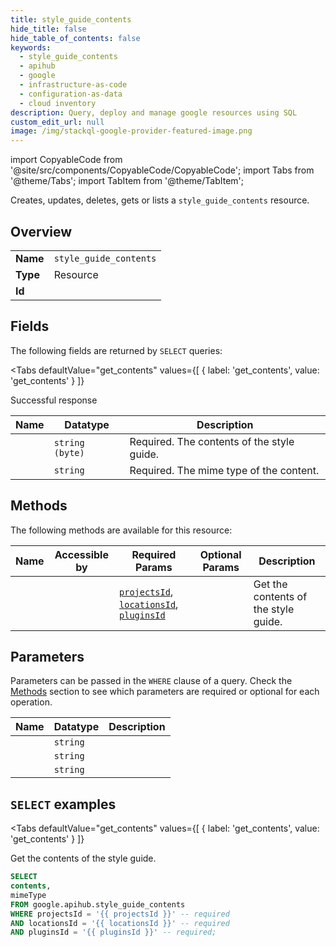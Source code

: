 ```yaml
--- 
title: style_guide_contents
hide_title: false
hide_table_of_contents: false
keywords:
  - style_guide_contents
  - apihub
  - google
  - infrastructure-as-code
  - configuration-as-data
  - cloud inventory
description: Query, deploy and manage google resources using SQL
custom_edit_url: null
image: /img/stackql-google-provider-featured-image.png
---
```


import CopyableCode from '@site/src/components/CopyableCode/CopyableCode';
import Tabs from '@theme/Tabs';
import TabItem from '@theme/TabItem';

Creates, updates, deletes, gets or lists a <code>style_guide_contents</code> resource.

## Overview
<table><tbody>
<tr><td><b>Name</b></td><td><code>style_guide_contents</code></td></tr>
<tr><td><b>Type</b></td><td>Resource</td></tr>
<tr><td><b>Id</b></td><td><CopyableCode code="google.apihub.style_guide_contents" /></td></tr>
</tbody></table>

## Fields

The following fields are returned by `SELECT` queries:

<Tabs
    defaultValue="get_contents"
    values={[
        { label: 'get_contents', value: 'get_contents' }
    ]}
>
<TabItem value="get_contents">

Successful response

<table>
<thead>
    <tr>
    <th>Name</th>
    <th>Datatype</th>
    <th>Description</th>
    </tr>
</thead>
<tbody>
<tr>
    <td><CopyableCode code="contents" /></td>
    <td><code>string (byte)</code></td>
    <td>Required. The contents of the style guide.</td>
</tr>
<tr>
    <td><CopyableCode code="mimeType" /></td>
    <td><code>string</code></td>
    <td>Required. The mime type of the content.</td>
</tr>
</tbody>
</table>
</TabItem>
</Tabs>

## Methods

The following methods are available for this resource:

<table>
<thead>
    <tr>
    <th>Name</th>
    <th>Accessible by</th>
    <th>Required Params</th>
    <th>Optional Params</th>
    <th>Description</th>
    </tr>
</thead>
<tbody>
<tr>
    <td><a href="#get_contents"><CopyableCode code="get_contents" /></a></td>
    <td><CopyableCode code="select" /></td>
    <td><a href="#parameter-projectsId"><code>projectsId</code></a>, <a href="#parameter-locationsId"><code>locationsId</code></a>, <a href="#parameter-pluginsId"><code>pluginsId</code></a></td>
    <td></td>
    <td>Get the contents of the style guide.</td>
</tr>
</tbody>
</table>

## Parameters

Parameters can be passed in the `WHERE` clause of a query. Check the [Methods](#methods) section to see which parameters are required or optional for each operation.

<table>
<thead>
    <tr>
    <th>Name</th>
    <th>Datatype</th>
    <th>Description</th>
    </tr>
</thead>
<tbody>
<tr id="parameter-locationsId">
    <td><CopyableCode code="locationsId" /></td>
    <td><code>string</code></td>
    <td></td>
</tr>
<tr id="parameter-pluginsId">
    <td><CopyableCode code="pluginsId" /></td>
    <td><code>string</code></td>
    <td></td>
</tr>
<tr id="parameter-projectsId">
    <td><CopyableCode code="projectsId" /></td>
    <td><code>string</code></td>
    <td></td>
</tr>
</tbody>
</table>

## `SELECT` examples

<Tabs
    defaultValue="get_contents"
    values={[
        { label: 'get_contents', value: 'get_contents' }
    ]}
>
<TabItem value="get_contents">

Get the contents of the style guide.

```sql
SELECT
contents,
mimeType
FROM google.apihub.style_guide_contents
WHERE projectsId = '{{ projectsId }}' -- required
AND locationsId = '{{ locationsId }}' -- required
AND pluginsId = '{{ pluginsId }}' -- required;
```
</TabItem>
</Tabs>
